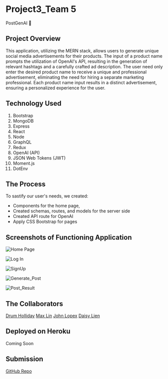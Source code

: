 # Project3_Team 5
PostGenAI 🤖

## Project Overview
This application, utilizing the MERN stack, allows users to generate unique social media advertisements for their products. The input of a product name prompts the utilization of OpenAI's API, resulting in the generation of relevant hashtags and a carefully crafted ad description. The user need only enter the desired product name to receive a unique and professional advertisement, eliminating the need for hiring a separate marketing professional. Each product name input results in a distinct advertisement, ensuring a personalized experience for the user.

## Technology Used
1.  Bootstrap
2.  MongoDB
3.  Express
4.  React
5.  Node
6.  GraphQL
7.  Redux
8.  OpenAI (API)
9.  JSON Web Tokens (JWT)
10. Moment.js
11. DotEnv
   
## The Process
To sastify our user's needs, we created: 
- Components for the home page, 
- Created schemas, routes, and models for the server side
- Created API route for OpenAI
- Apply CSS Bootstrap for pages

## Screenshots of Functioning Application
![Home Page](https://user-images.githubusercontent.com/107374333/211463768-8cdd3dc3-304f-4f65-9f94-516b2e0996f4.png)

![Log In](https://user-images.githubusercontent.com/107374333/211463869-f0de8bfe-236a-44ad-8e44-186226783ed7.png)

![SignUp](https://user-images.githubusercontent.com/107374333/211464061-9388d594-e75f-40d2-99ad-89a2dbf08679.png)

![Generate_Post](https://user-images.githubusercontent.com/107374333/211464193-e22f7c63-4d26-4a90-ab35-72017271466b.png)

![Post_Result](https://user-images.githubusercontent.com/107374333/211464254-58e295f9-f50a-4979-b4c1-cc464556a63c.png)


## The Collaborators
[Drum Holliday](https://github.com/CoderCoding00)
[Max Lin](https://github.com/max-lin95)
[John Lopex](https://github.com/Think-Again-Coder)
[Daisy Lien](https://github.com/quynhlien2002)

## Deployed on Heroku
Coming Soon

## Submission
[GitHub Repo](https://github.com/CoderCoding00/custom_ads_ai)
















